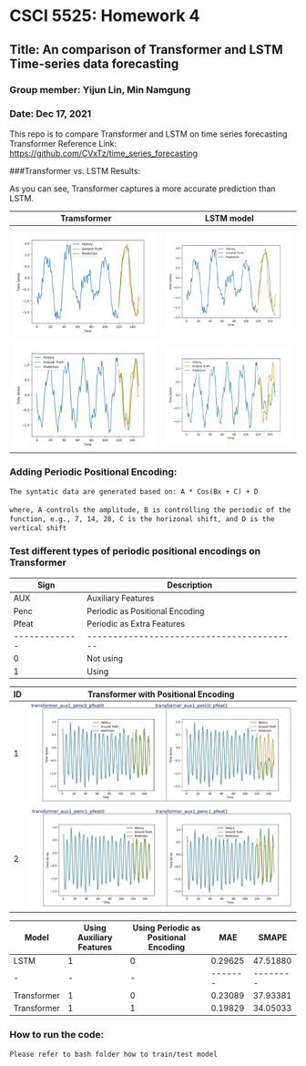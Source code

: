 # CSCI 5525: Homework 4
## Title: An comparison of Transformer and LSTM Time-series data forecasting
### Group member: Yijun Lin, Min Namgung
### Date: Dec 17, 2021


This repo is to compare Transformer and LSTM on time series forecasting
Transformer Reference Link: https://github.com/CVxTz/time_series_forecasting


###Transformer vs. LSTM Results:

As you can see, Transformer captures a more accurate prediction than LSTM.

| Tramsformer     | LSTM model
|------------- | -------------
|![1](res_readme/T_1.png)| ![2](res_readme/LSTM_1.png)
|![3](res_readme/T_2.png)| ![4](res_readme/LSTM_2.png)


### Adding Periodic Positional Encoding:

    The syntatic data are generated based on: A * Cos(Bx + C) + D

    where, A controls the amplitude, B is controlling the periodic of the function, e.g., 7, 14, 28, C is the horizonal shift, and D is the vertical shift



### Test different types of periodic positional encodings on Transformer


| Sign  | Description
|------------- | -------------
|AUX| Auxiliary Features
|Penc| Periodic as Positional Encoding
|Pfeat| Periodic as Extra Features|   
------------- | -----------------------------------------
|0| Not using
|1| Using


|ID    | Transformer with Positional Encoding    |
|------------- |------------- |
|1|![5](res_readme/t_p_5.png)|
|2|![6](res_readme/t_p_6.png)|


Model| Using Auxiliary Features | Using Periodic as Positional Encoding | MAE | SMAPE
|------------- |------------- |------------- |------------- |------------- |
|LSTM|1|0|0.29625|47.51880
|-|-|-|-------|--------
|Transformer|1|0|0.23089|37.93381
|Transformer|1|1|0.19829|34.05033




### How to run the code:

    Please refer to bash folder how to train/test model


